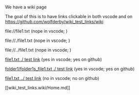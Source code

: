 We have a wiki page

The goal of this is to have links clickable in both vscode and on https://github.com/wolfderby/wiki_test_links/wiki

file://file1.txt (nope in vscode; )

file://./file1.txt (nope in vscode; )

file://../file1.txt (nope in vscode; )

[file1.txt ./ test link](./file1.txt) (yes in vscode; yes on github)

[folder1/folder1s_file1.txt ./ test link](./folder1/folder1s_file1.txt) (yes in vscode; yes on github)

[file1.txt ../ test link](../file1.txt) (no in vscode; no on github)


[[wiki_test_links.wiki/Home.md]]

